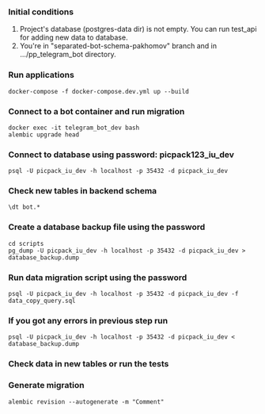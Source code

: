 ### Initial conditions

1. Project's database (postgres-data dir) is not empty. You can run test_api for adding new data to database. 
2. You're in "separated-bot-schema-pakhomov" branch and in .../pp_telegram_bot directory. 

### Run applications
```
docker-compose -f docker-compose.dev.yml up --build
```
### Connect to a bot container and run migration
```
docker exec -it telegram_bot_dev bash
alembic upgrade head
```
### Connect to database using password: picpack123_iu_dev
```
psql -U picpack_iu_dev -h localhost -p 35432 -d picpack_iu_dev
```
### Check new tables in backend schema
```
\dt bot.*
```
### Create a database backup file using the password
```
cd scripts
pg_dump -U picpack_iu_dev -h localhost -p 35432 -d picpack_iu_dev > database_backup.dump
```
### Run data migration script using the password
```
psql -U picpack_iu_dev -h localhost -p 35432 -d picpack_iu_dev -f data_copy_query.sql
```

### If you got any errors in previous step run
```
psql -U picpack_iu_dev -h localhost -p 35432 -d picpack_iu_dev < database_backup.dump 
```

### Check data in new tables or run the tests

### Generate migration
```
alembic revision --autogenerate -m "Comment"
```